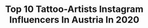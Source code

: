 ---
title: Top 10 Tattoo-Artists Instagram Influencers In Austria In 2020
description: >-
  Find top tattoo-artists Instagram influencers in Austria in 2020. Most popular hashtags: #tattoo #art #inked #vienna.
platform: Instagram
profiles:
  - username: "ninasphynx"
    fullname: >-
      Nina
    location: "Austria"
    followers: 109301
    engagement: 407
    commentsToLikes: 0.009569
    id: ck5q7wr3t3eoj0i11c81qgfmg
    verified: false
    hashtags: "#puppygram, #girlwithink, #dackelwelpe, #dogworld"
  - username: "carola_deutsch"
    fullname: >-
      Carola Deutsch
    location: "Austria"
    followers: 15349
    engagement: 187
    commentsToLikes: 0.030812
    id: ck55ocpah83uc0i1114gyr3x7
    verified: false
    hashtags: "#painting, #graztattoo, #watercolour, #drinks"
  - username: "hank_ge"
    fullname: >-
      Hank_ge
    location: "Austria"
    followers: 350397
    engagement: 418
    commentsToLikes: 0.010715
    id: ck0tym4oxn80x0i194wpl73kr
    verified: false
    hashtags: "#iceicebaby, #oldschooltattoo, #tattoosketch, #manbun"
  - username: "mercedes_tsangaras"
    fullname: >-
      𝕄ercedes𝕀ℕ𝕂  Ⓡ
    location: "Austria"
    followers: 20616
    engagement: 417
    commentsToLikes: 0.031214
    id: ck6ued6w9q8d00j71w7tmeans
    verified: false
    hashtags: "#whitelingerieedition, #tattoosandmuscles, #pinkshoot, #sexybabes"
  - username: "michaelhackerillustration"
    fullname: >-
      Michael Hacker
    location: "Austria"
    followers: 24394
    engagement: 227
    commentsToLikes: 0.015235
    id: ck0uaotrxcozx0i19r9t52a8w
    verified: false
    hashtags: "#illo, #gigpostershow, #craftbeer, #comicfestival"
  - username: "anatolknotek"
    fullname: >-
      anatol knotek | artist & poet
    location: "Austria"
    followers: 35097
    engagement: 518
    commentsToLikes: 0.013683
    id: ck0u89k8y6vdx0i19btanlhzr
    verified: false
    hashtags: "#artistoninstagram, #over, #problemsolution, #hairart"
  - username: "belmoxoxo"
    fullname: >-
      belmo
    location: "Austria"
    followers: 25779
    engagement: 676
    commentsToLikes: 0.010001
    id: ck14kvg3wri9f0i19jxk6dqc8
    verified: false
    hashtags: "#art, #blackwork, #blacktattooart, #patterntattoo"
  - username: "elaimenai"
    fullname: >-
      Elai Van Menai
    location: "Austria"
    followers: 57711
    engagement: 784
    commentsToLikes: 0.017905
    id: ck5ztvb2w16ux0i14jit1kh7k
    verified: false
    hashtags: "#twinkles, #gifted, #easymakeup, #fanart"
  - username: "vesna.jugovic"
    fullname: >-
      PhiAcademy Vienna
    location: "Austria"
    followers: 57252
    engagement: 59
    commentsToLikes: 0.085344
    id: ck15qi9gd2z1x0i194spxtgim
    verified: false
    hashtags: "#australien, #uniphication, #divider, #wien"
---